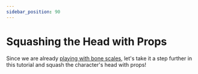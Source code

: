 ```yaml
---
sidebar_position: 90
---
```


# Squashing the Head with Props

Since we are already [playing with bone scales](balloon), let's take it a step further in this tutorial and squash the character's head with props!

